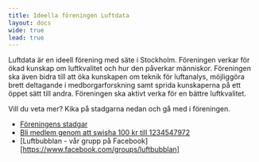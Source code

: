 ```yaml
---
title: Ideella föreningen Luftdata
layout: docs
wide: true
lead: true
---
```


Luftdata är en ideell förening med säte i Stockholm. Föreningen verkar för ökad kunskap om luftkvalitet och hur den
påverkar människor. Föreningen ska även bidra till att öka kunskapen om teknik för luftanalys, möjliggöra brett deltagande i medborgarforskning samt sprida kunskaperna på ett öppet sätt till andra. Föreningen ska aktivt verka för en bättre luftkvalitet. 

Vill du veta mer? Kika på stadgarna nedan och gå med i föreningen. 

  * [Föreningens stadgar](stadgar.pdf)
  * [Bli medlem genom att swisha 100 kr till 1234547972](swish/)
  * [Luftbubblan - vår grupp på Facebook][https://www.facebook.com/groups/luftbubblan]
